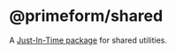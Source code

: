 # @primeform/shared

A [Just-In-Time package](https://turbo.build/repo/docs/core-concepts/internal-packages#just-in-time-packages) for shared utilities.
